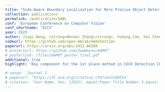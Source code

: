 ```yaml
---
title: "Side-Aware Boundary Localization for More Precise Object Detection"
collection: publications
permalink: /publication/SABL
conf: 'European Conference on Computer Vision'
conf_shortname: 'ECCV'
year: 2020
author: Jiaqi Wang, <strong>Wenwei Zhang</strong>, Yuhang Cao, Kai Chen, Jiangmiao Pang, Tao Gong, Jianping Shi, Chen Change Loy, Dahua Lin
codeurl: https://github.com/open-mmlab/mmdetection
paperurl: https://arxiv.org/abs/1912.04260
# projecturl: https://github.com/ZwwWayne/mmMOT
# posterlink: /files/mmMOT_poster_final.pdf
additional: true
highlight: 'Key component for the 1st place method in COCO Detection Challenge 2019.'

# venue: 'Journal 1'
# paperurl: 'https://dl.acm.org/citation.cfm?id=3240553'
# citation: 'Your Name, You. (2015). &quot;Paper Title Number 3.&quot; <i>Journal 1</i>. 1(3).'
---
```

